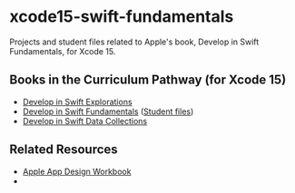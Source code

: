 # xcode15-swift-fundamentals
Projects and student files related to Apple's book, Develop in Swift Fundamentals, for Xcode 15.

## Books in the Curriculum Pathway (for Xcode 15)
- [Develop in Swift Explorations](https://books.apple.com/us/book/develop-in-swift-explorations/id6468968126)
- [Develop in Swift Fundamentals](https://books.apple.com/us/book/develop-in-swift-fundamentals/id6468967906) ([Student files](https://atlc.apple.com/downloads/xcode15/fundamentals/student.zip))
- [Develop in Swift Data Collections](https://books.apple.com/us/book/develop-in-swift-data-collections/id6468968766)

## Related Resources
- [Apple App Design Workbook](https://education-static.apple.com/coding-club-kit/appworkbook.key)
- 
